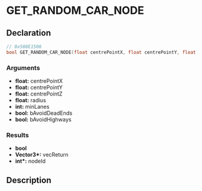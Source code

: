 # GET_RANDOM_CAR_NODE

## Declaration
```cpp
// 0x588E1506
bool GET_RANDOM_CAR_NODE(float centrePointX, float centrePointY, float centrePointZ, float radius, int minLanes, bool bAvoidDeadEnds, bool bAvoidHighways, Vector3* vecReturn, int* nodeId);
```

### Arguments
- **float:** centrePointX
- **float:** centrePointY
- **float:** centrePointZ
- **float:** radius
- **int:** minLanes
- **bool:** bAvoidDeadEnds
- **bool:** bAvoidHighways

### Results
- **bool**
- **Vector3\*:** vecReturn
- **int\*:** nodeId

## Description
